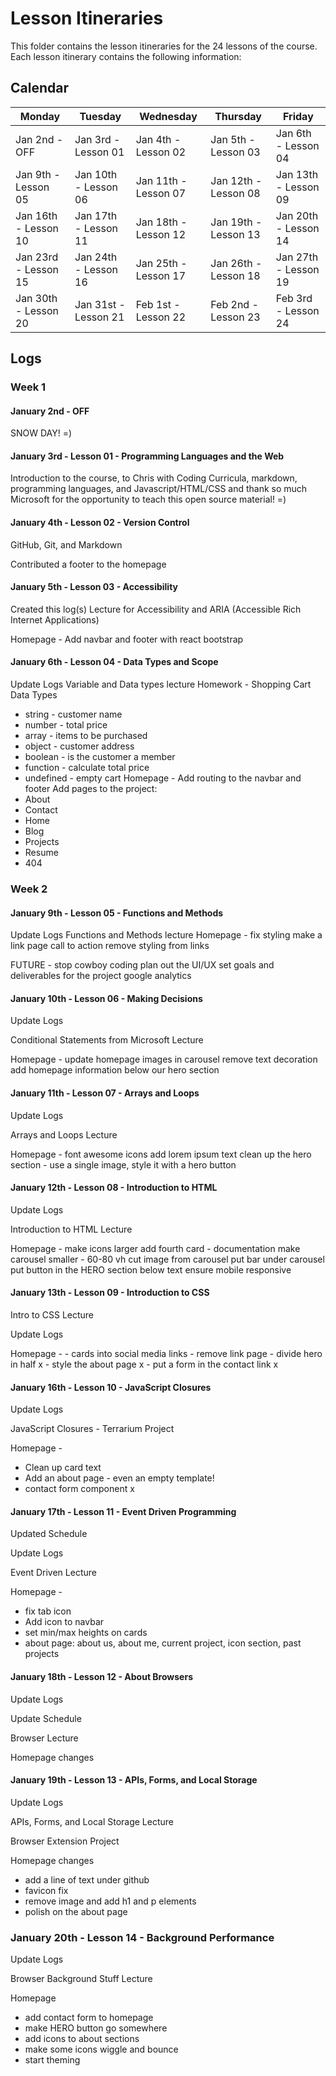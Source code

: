 # Lesson Itineraries

This folder contains the lesson itineraries for the 24 lessons of the course. Each lesson itinerary contains the following information:


## Calendar

| Monday      | Tuesday | Wednesday      | Thursday | Friday | 
| ----------- | ----------- | ----------- | ----------- | ----------- | 
| Jan 2nd - OFF | Jan 3rd - Lesson 01  | Jan 4th - Lesson 02 | Jan 5th - Lesson 03 | Jan 6th - Lesson 04 | 
| Jan 9th - Lesson 05 | Jan 10th - Lesson 06  | Jan 11th - Lesson 07 | Jan 12th - Lesson 08 | Jan 13th - Lesson 09 |
| Jan 16th - Lesson 10 | Jan 17th - Lesson 11  | Jan 18th - Lesson 12 | Jan 19th - Lesson 13 | Jan 20th - Lesson 14 | 
| Jan 23rd - Lesson 15 | Jan 24th - Lesson 16  | Jan 25th - Lesson 17 | Jan 26th - Lesson 18 | Jan 27th - Lesson 19 | 
| Jan 30th - Lesson 20 | Jan 31st - Lesson 21  | Feb 1st - Lesson 22 | Feb 2nd - Lesson 23 | Feb 3rd - Lesson 24 | 

## Logs

### Week 1

#### January 2nd - OFF

SNOW DAY! =)

#### January 3rd - Lesson 01 - Programming Languages and the Web
Introduction to the course, to Chris with Coding Curricula, markdown, programming languages, and Javascript/HTML/CSS and thank so much Microsoft for the opportunity to teach this open source material! =) 

#### January 4th - Lesson 02 - Version Control
GitHub, Git, and Markdown

Contributed a footer to the homepage

#### January 5th - Lesson 03 - Accessibility 
Created this log(s)
Lecture for Accessibility and ARIA (Accessible Rich Internet Applications)

Homepage - Add navbar and footer with react bootstrap 

#### January 6th - Lesson 04 - Data Types and Scope
Update Logs
Variable and Data types lecture
Homework - Shopping Cart Data Types
- string - customer name
- number - total price
- array - items to be purchased
- object - customer address
- boolean - is the customer a member
- function - calculate total price
- undefined - empty cart
Homepage - Add routing to the navbar and footer
Add pages to the project:
- About
- Contact
- Home
- Blog
- Projects
- Resume
- 404

### Week 2

#### January 9th - Lesson 05 - Functions and Methods
Update Logs
Functions and Methods lecture
Homepage - 
    fix styling
    make a link page
    call to action 
    remove styling from links

FUTURE - stop cowboy coding 
    plan out the UI/UX
    set goals and deliverables for the project
    google analytics

#### January 10th - Lesson 06 - Making Decisions
Update Logs

Conditional Statements from Microsoft Lecture

Homepage - 
    update homepage images in carousel
    remove text decoration
    add homepage information below our hero section 


#### January 11th - Lesson 07 - Arrays and Loops

Update Logs

Arrays and Loops Lecture

Homepage - 
    font awesome icons
    add lorem ipsum text
    clean up the hero section - use a single image, style it with a hero button

#### January 12th - Lesson 08 - Introduction to HTML

Update Logs

Introduction to HTML Lecture

Homepage - 
    make icons larger
    add fourth card - documentation
    make carousel smaller - 60-80 vh
    cut image from carousel
    put bar under carousel
    put button in the HERO section below text
    ensure mobile responsive

#### January 13th - Lesson 09 - Introduction to CSS

Intro to CSS Lecture

Update Logs

Homepage - 
    - cards into social media links
    - remove link page 
    - divide hero in half x
    - style the about page x
    - put a form in the contact link x

#### January 16th - Lesson 10 - JavaScript Closures

Update Logs

JavaScript Closures - Terrarium Project

Homepage - 
 - Clean up card text
 - Add an about page - even an empty template! 
 - contact form component x

 #### January 17th - Lesson 11 - Event Driven Programming

 Updated Schedule

 Update Logs

 Event Driven Lecture

 Homepage - 
 - fix tab icon
 - Add icon to navbar
 - set min/max heights on cards
 - about page: about us, about me, current project, icon section, past projects

#### January 18th - Lesson 12 - About Browsers

Update Logs

Update Schedule

Browser Lecture

Homepage changes 


#### January 19th - Lesson 13 - APIs, Forms, and Local Storage

Update Logs

APIs, Forms, and Local Storage Lecture

Browser Extension Project

Homepage changes
- add a line of text under github 
- favicon fix
- remove image and add h1 and p elements
- polish on the about page

### January 20th - Lesson 14 - Background Performance 

Update Logs

Browser Background Stuff Lecture

Homepage
- add contact form to homepage
- make HERO button go somewhere
- add icons to about sections
- make some icons wiggle and bounce
- start theming